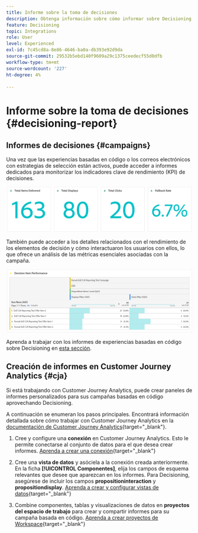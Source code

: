 ```yaml
---
title: Informe sobre la toma de decisiones
description: Obtenga información sobre cómo informar sobre Decisioning.
feature: Decisioning
topic: Integrations
role: User
level: Experienced
exl-id: 7c45cd8a-8e86-4646-ba0a-db393e92d9da
source-git-commit: 29532b5ebd140f9609a29c1375ceedecf55d0dfb
workflow-type: tm+mt
source-wordcount: '227'
ht-degree: 4%

---
```



# Informe sobre la toma de decisiones {#decisioning-report}

## Informes de decisiones {#campaigns}

Una vez que las experiencias basadas en código o los correos electrónicos con estrategias de selección están activos, puede acceder a informes dedicados para monitorizar los indicadores clave de rendimiento (KPI) de decisiones.

<!--Once code-based experiences are live, you can access dedicated reports to monitor Key Performance Indicators (KPIs) as an all-encompassing dashboard, delivering an analysis of essential metrics associated with your campaign.

This encompasses details related to the decision items performances and how users interacted with them. [Learn how to work with Code-based experience reports](../reports/campaign-global-report-cja-code.md)-->

![](../reports/assets/cja-decisioning-kpis.png)

También puede acceder a los detalles relacionados con el rendimiento de los elementos de decisión y cómo interactuaron los usuarios con ellos, lo que ofrece un análisis de las métricas esenciales asociadas con la campaña.

![](../reports/assets/cja-decisioning-item-performance.png)

Aprenda a trabajar con los informes de experiencias basadas en código sobre Decisioning en [esta sección](../reports/campaign-global-report-cja-code.md#decisioning-reporting).

## Creación de informes en Customer Journey Analytics {#cja}

Si está trabajando con Customer Journey Analytics, puede crear paneles de informes personalizados para sus campañas basadas en código aprovechando Decisioning.

A continuación se enumeran los pasos principales. Encontrará información detallada sobre cómo trabajar con Customer Journey Analytics en la [documentación de Customer Journey Analytics](https://experienceleague.adobe.com/en/docs/analytics-platform/using/cja-landing){target="_blank"}.

1. Cree y configure una **conexión** en Customer Journey Analytics. Esto le permite conectarse al conjunto de datos para el que desea crear informes. [Aprenda a crear una conexión](https://experienceleague.adobe.com/en/docs/analytics-platform/using/cja-connections/create-connection){target="_blank"}

1. Cree una **vista de datos** y asóciela a la conexión creada anteriormente. En la ficha **[!UICONTROL Componentes]**, elija los campos de esquema relevantes que desee que aparezcan en los informes. Para Decisioning, asegúrese de incluir los campos **propositioninteraction** y **propositiondisplay**. [Aprenda a crear y configurar vistas de datos](https://experienceleague.adobe.com/en/docs/analytics-platform/using/cja-dataviews/create-dataview){target="_blank"}

1. Combine componentes, tablas y visualizaciones de datos en **proyectos del espacio de trabajo** para crear y compartir informes para su campaña basada en código. [Aprenda a crear proyectos de Workspace](https://experienceleague.adobe.com/en/docs/analytics-platform/using/cja-workspace/build-workspace-project/create-projects){target="_blank"}
